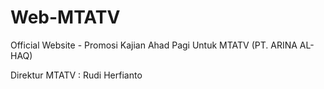 # Web-MTATV
Official Website - Promosi Kajian Ahad Pagi Untuk MTATV (PT. ARINA AL-HAQ)

Direktur MTATV : Rudi Herfianto
